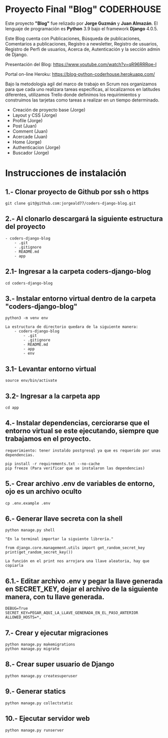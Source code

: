 # Proyecto Final "Blog" CODERHOUSE

Este proyecto **"Blog"** fue relizado por **Jorge Guzmán** y **Juan Almazán**. El lenguaje de programación es **Python** 3.9 bajo el framework **Django** 4.0.5.

Este Blog cuenta con Publicaciones, Búsqueda de publicaciones, Comentarios a publicaciones, Registro a newsletter, Registro de usuarios, Registro de Perfi de usuarios, Acerca de, Autenticación y la sección admin de Django.


Presentación del Blog:
https://www.youtube.com/watch?v=qR96RRRqe-I

Portal on-line Heroku:
https://blog-python-coderhouse.herokuapp.com/


Bajo la metodología agil del marco de trabajo en Scrum nos organizamos para que cada uno realizara tareas específicas, al localizarnos en latitudes diferentes, utilizamos Trello donde definimos los requirimientos y construimos las tarjetas como tareas a realizar en un tiempo determinado.

- Creación de proyecto base (Jorge)
- Layout y CSS (Jorge)
- Profile (Jorge)
- Post (Juan)
- Comment (Juan)
- Acercade (Juan)
- Home (Jorge)
- Authenticacion (Jorge)
- Buscador (Jorge)



Instrucciones de instalación
===
1.- Clonar proyecto de Github por ssh o https
---
	git clone git@github.com:jorgeald77/coders-django-blog.git


2.- Al clonarlo descargará la siguiente estructura del proyecto
---
	- coders-django-blog
		- .git
		- .gitignore
		- README.md
		- app


2.1- Ingresar a la carpeta coders-django-blog
---
	cd coders-django-blog


3.- Instalar entorno virtual dentro de la carpeta "coders-django-blog"
---
	python3 -m venv env
	
	La estructura de directorio quedara de la siguiente manera:
		- coders-django-blog
			- .git
			- .gitignore
			- README.md
			- app
			- env


3.1- Levantar entorno virtual
---
	source env/bin/activate


3.2- Ingresar a la carpeta app
---
	cd app


4.- Instalar dependencias, cerciorarse que el entorno virtual se este ejecutando, siempre que trabajamos en el proyecto.
---
	requerimiento: tener instaldo postgresql ya que es requerido por unas dependencias.
	
	pip install -r requirements.txt --no-cache
	pip freeze (Para verificar que se instalaron las dependencias)


5.- Crear archivo .env de variables de entorno, ojo es un archivo oculto
---
	cp .env.example .env


6.- Generar llave secreta con la shell 
---
	python manage.py shell

	"En la terminal importar la siguiente librería."

	from django.core.management.utils import get_random_secret_key
	print(get_random_secret_key())
	
	La función en el print nos arrojara una llave aleatoria, hay que copiarla


6.1.- Editar archivo .env y pegar la llave generada en SECRET_KEY, dejar el archivo de la siguiente manera, con tu llave generada.
---
	DEBUG=True
	SECRET_KEY=PEGAR_AQUI_LA_LLAVE_GENERADA_EN_EL_PASO_ANTERIOR
	ALLOWED_HOSTS=*,


7.- Crear y ejecutar migraciones
---
	python manage.py makemigrations
	python manage.py migrate


8.- Crear super usuario de Django
---
	python manage.py createsuperuser


9.- Generar statics
---
	python manage.py collectstatic
	
	
10.- Ejecutar servidor web
---
	python manage.py runserver
